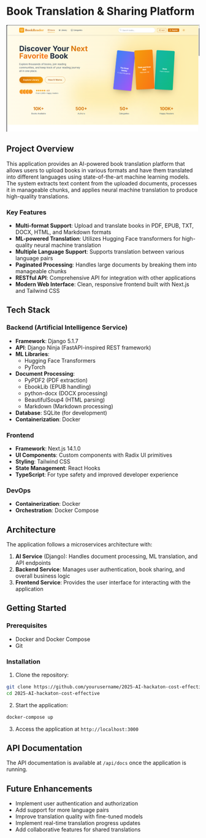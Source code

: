 # Book Translation & Sharing Platform

![Book Translation App Screenshot](book-translate-share-app.PNG)

## Project Overview

This application provides an AI-powered book translation platform that allows users to upload books in various formats and have them translated into different languages using state-of-the-art machine learning models. The system extracts text content from the uploaded documents, processes it in manageable chunks, and applies neural machine translation to produce high-quality translations.

### Key Features

- **Multi-format Support**: Upload and translate books in PDF, EPUB, TXT, DOCX, HTML, and Markdown formats
- **ML-powered Translation**: Utilizes Hugging Face transformers for high-quality neural machine translation
- **Multiple Language Support**: Supports translation between various language pairs
- **Paginated Processing**: Handles large documents by breaking them into manageable chunks
- **RESTful API**: Comprehensive API for integration with other applications
- **Modern Web Interface**: Clean, responsive frontend built with Next.js and Tailwind CSS

## Tech Stack

### Backend (Artificial Intelligence Service)

- **Framework**: Django 5.1.7
- **API**: Django Ninja (FastAPI-inspired REST framework)
- **ML Libraries**:
  - Hugging Face Transformers
  - PyTorch
- **Document Processing**:
  - PyPDF2 (PDF extraction)
  - EbookLib (EPUB handling)
  - python-docx (DOCX processing)
  - BeautifulSoup4 (HTML parsing)
  - Markdown (Markdown processing)
- **Database**: SQLite (for development)
- **Containerization**: Docker

### Frontend 

- **Framework**: Next.js 14.1.0
- **UI Components**: Custom components with Radix UI primitives
- **Styling**: Tailwind CSS
- **State Management**: React Hooks
- **TypeScript**: For type safety and improved developer experience

### DevOps

- **Containerization**: Docker
- **Orchestration**: Docker Compose

## Architecture

The application follows a microservices architecture with:

1. **AI Service** (Django): Handles document processing, ML translation, and API endpoints
2. **Backend Service**: Manages user authentication, book sharing, and overall business logic
3. **Frontend Service**: Provides the user interface for interacting with the application

## Getting Started

### Prerequisites

- Docker and Docker Compose
- Git

### Installation

1. Clone the repository:
```bash
git clone https://github.com/yourusername/2025-AI-hackaton-cost-effective.git
cd 2025-AI-hackaton-cost-effective
```

2. Start the application:
```bash
docker-compose up
```

3. Access the application at `http://localhost:3000`

## API Documentation

The API documentation is available at `/api/docs` once the application is running.

## Future Enhancements

- Implement user authentication and authorization
- Add support for more language pairs
- Improve translation quality with fine-tuned models
- Implement real-time translation progress updates
- Add collaborative features for shared translations
